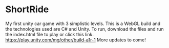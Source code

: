 # ShortRide
My first unity car game with 3 simplistic levels.
This is a WebGL build and the technologies used are C# and Unity.
To run, download the files and run the index.html file to play or click this link.
https://play.unity.com/mg/other/build-a1r-1
More updates to come!
